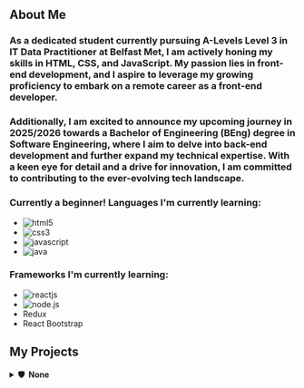## About Me

### As a dedicated student currently pursuing A-Levels Level 3 in IT Data Practitioner at Belfast Met, I am actively honing my skills in HTML, CSS, and JavaScript. My passion lies in front-end development, and I aspire to leverage my growing proficiency to embark on a remote career as a front-end developer.
### Additionally, I am excited to announce my upcoming journey in 2025/2026 towards a Bachelor of Engineering (BEng) degree in Software Engineering, where I aim to delve into back-end development and further expand my technical expertise. With a keen eye for detail and a drive for innovation, I am committed to contributing to the ever-evolving tech landscape.

### Currently a beginner! Languages I'm currently learning:

- ![html5](https://img.shields.io/badge/html5-black?style=flat-square&logo=html5)
- ![css3](https://img.shields.io/badge/css3-black?style=flat-square&logo=css3&logoColor=1572B6)
- ![javascript](https://img.shields.io/badge/javascript-black?style=flat-square&logo=javascript&logoColor=1572B6)
- ![java](https://custom-icon-badges.herokuapp.com/badge/java-black.svg?logo=java&logoColor=white&style=flat-square)

### Frameworks I'm currently learning:
- ![reactjs](https://img.shields.io/badge/react-black?style=flat-square&logo=react)
- ![node.js](https://img.shields.io/badge/node.js-black?style=flat-square&logo=node.js)
- Redux
- React Bootstrap
  
## My Projects

<details>
  <summary><b>🛡️ &nbsp;None</b></summary>
  <br/>
  <p align="center">
    <a href="https://github.com/AhmadAlbarazi">
      <img height="120px" src="https://github.com/AhmadAlbarazi/AhmadAlbarazi" />
    </a>
  </p>
</p>
</details>
